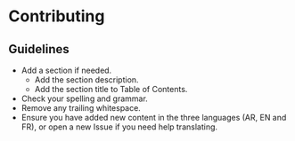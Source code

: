 # Contributing

## Guidelines

* Add a section if needed.
    * Add the section description.
    * Add the section title to Table of Contents.
* Check your spelling and grammar.
* Remove any trailing whitespace.
* Ensure you have added new content in the three languages (AR, EN and FR), or open a new Issue if you need help translating.
